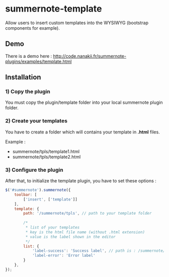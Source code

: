 summernote-template
=============

Allow users to insert custom templates into the WYSIWYG (bootstrap components for example).

Demo
-------------

There is a demo here : http://code.nanakii.fr/summernote-plugins/examples/template.html

Installation
-------------

### 1) Copy the plugin

You must copy the plugin/template folder into your local summernote plugin folder.

### 2) Create your templates

You have to create a folder which will contains your template in **.html** files.

Example :
- summernote/tpls/template1.html
- summernote/tpls/template2.html

### 3) Configure the plugin

After that, to initialize the template plugin, you have to set these options :

``` js
$('#summernote').summernote({
    toolbar: [
        ['insert', ['template']]
    ],
    template: {
        path: '/summernote/tpls', // path to your template folder
        
        /*
         * list of your templates
         * key is the html file name (without .html extension)
         * value is the label shown in the editor
         */
        list: {
            'label-success': 'Success label', // path is : /summernote/tpls/label-success.html
            'label-error': 'Error label'
        }
    },
});
```
